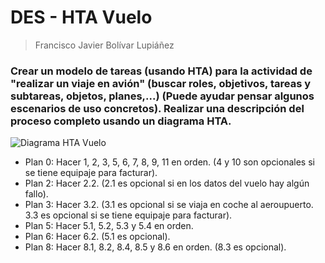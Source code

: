 # DES - HTA Vuelo

> Francisco Javier Bolívar Lupiáñez

### Crear un modelo de tareas (usando HTA) para la actividad de "realizar un viaje en avión" (buscar roles, objetivos, tareas y subtareas, objetos, planes,...) (Puede ayudar pensar algunos escenarios de uso concretos). Realizar una descripción del proceso completo usando un diagrama HTA.

![Diagrama HTA Vuelo](img/hta_vuelo/hta_vuelo.png)

* Plan 0: Hacer 1, 2, 3, 5, 6, 7, 8, 9, 11 en orden. (4 y 10 son opcionales si se tiene equipaje para facturar).
* Plan 2: Hacer 2.2. (2.1 es opcional si en los datos del vuelo hay algún fallo).
* Plan 3: Hacer 3.2. (3.1 es opcional si se viaja en coche al aeroupuerto. 3.3 es opcional si se tiene equipaje para facturar).
* Plan 5: Hacer 5.1, 5.2, 5.3 y 5.4 en orden.
* Plan 6: Hacer 6.2. (5.1 es opcional).
* Plan 8: Hacer 8.1, 8.2, 8.4, 8.5 y 8.6 en orden. (8.3 es opcional).
